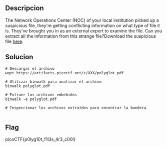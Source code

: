 ## Descripcion
The Network Operations Center (NOC) of your local institution picked up a suspicious file, they're getting conflicting information on what type of file it is. They've brought you in as an external expert to examine the file. Can you extract all the information from this strange file?Download the suspicious file [here](https://artifacts.picoctf.net/c_titan/8/flag2of2-final.pdf).

## Solucion
```
# Descargar el archivo
wget https://artifacts.picoctf.net/c/XXX/polyglot.pdf

# Utilizar binwalk para analizar el archivo
binwalk polyglot.pdf

# Extraer los archivos embebidos
binwalk -e polyglot.pdf

# Inspeccionar los archivos extraídos para encontrar la bandera


```

## Flag
picoCTF{p0lyg10t_f1l3s_4r3_c00l}